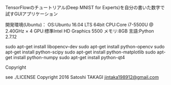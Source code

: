 
TensorFlowのチュートリアル(Deep MNIST for Experts)を自分の書いた数字で試すGUIアプリケーション

開発環境(Ubuntu)：
OS:Ubuntu 16.04 LTS 64bit
CPU:Core i7-5500U @ 2.40GHz × 4
GPU:標準Intel HD Graphics 5500
メモリ:8GB
言語:Python 2.7.12

sudo apt-get install libopencv-dev
sudo apt-get install python-opencv
sudo apt-get install python-scipy
sudo apt-get install python-matplotlib
sudo apt-get install python-numpy
sudo apt-get install python-qt4



Copyright

see ./LICENSE
Copyright 2016 Satoshi TAKAGI <jintaka198912@gmail.com>
